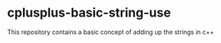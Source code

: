 # cplusplus-basic-string-use
This repository contains a basic concept of adding  up the strings in c++
